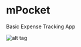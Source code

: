 # mPocket
Basic Expense Tracking App

![alt tag](https://raw.githubusercontent.com/deepinder10/mPocket/master/Screenshot_2015-07-24-00-03-31.png)
